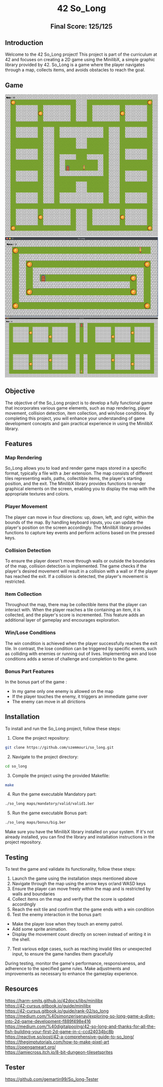 <div align="center">
  <h1>42 So_Long</h1> 
  
  ## Final Score: 125/125
</div>

## Introduction

Welcome to the 42 So_Long project! This project is part of the curriculum at 42 and focuses on creating a 2D game using the MinilibX, a simple graphic library provided by 42. So_Long is a game where the player navigates through a map, collects items, and avoids obstacles to reach the goal.

## Game

![Game Screenshot 1](https://github.com/szemmouri/so_long/blob/main/images/Screen%20Shot%202025-02-09%20at%202.38.17%20PM.png)
![Game Screenshot 2](https://github.com/szemmouri/so_long/blob/main/images/Screen%20Shot%202025-02-09%20at%202.38.56%20PM%201.png)
![Game Screenshot 3](https://github.com/szemmouri/so_long/blob/main/images/Screen%20Shot%202025-02-09%20at%202.42.00%20PM.png)


## Objective

The objective of the So_Long project is to develop a fully functional game that incorporates various game elements, such as map rendering, player movement, collision detection, item collection, and win/lose conditions. By completing this project, you will enhance your understanding of game development concepts and gain practical experience in using the MinilibX library.

## Features

### Map Rendering
So_Long allows you to load and render game maps stored in a specific format, typically a file with a .ber extension. The map consists of different tiles representing walls, paths, collectible items, the player's starting position, and the exit. The MinilibX library provides functions to render graphical elements on the screen, enabling you to display the map with the appropriate textures and colors.

### Player Movement
The player can move in four directions: up, down, left, and right, within the bounds of the map. By handling keyboard inputs, you can update the player's position on the screen accordingly. The MinilibX library provides functions to capture key events and perform actions based on the pressed keys.

### Collision Detection
To ensure the player doesn't move through walls or outside the boundaries of the map, collision detection is implemented. The game checks if the player's desired movement will result in a collision with a wall or if the player has reached the exit. If a collision is detected, the player's movement is restricted.

### Item Collection
Throughout the map, there may be collectible items that the player can interact with. When the player reaches a tile containing an item, it is collected, and the player's score is incremented. This feature adds an additional layer of gameplay and encourages exploration.

### Win/Lose Conditions
The win condition is achieved when the player successfully reaches the exit tile. In contrast, the lose condition can be triggered by specific events, such as colliding with enemies or running out of lives. Implementing win and lose conditions adds a sense of challenge and completion to the game.

### Bonus Part Features
In the bonus part of the game :
- In my game only one enemy is allowed on the map
- If the player touches the enemy, it triggers an immediate game over
- The enemy can move in all dirictions

## Installation

To install and run the So_Long project, follow these steps:

1. Clone the project repository:
```bash
git clone https://github.com/szemmouri/so_long.git
```

2. Navigate to the project directory:
```bash
cd so_long
```

3. Compile the project using the provided Makefile:
```bash
make
```

4. Run the game executable Mandatory part:
```bash
./so_long maps/mandatory/valid/valid1.ber
```

5. Run the game executable Bonus part:
```bash
./so_long maps/bonus/big.ber
```

Make sure you have the MinilibX library installed on your system. If it's not already installed, you can find the library and installation instructions in the project repository.

## Testing

To test the game and validate its functionality, follow these steps:

1. Launch the game using the installation steps mentioned above
2. Navigate through the map using the arrow keys or/and WASD keys
3. Ensure the player can move freely within the map and is restricted by walls and boundaries
4. Collect items on the map and verify that the score is updated accordingly
5. Reach the exit tile and confirm that the game ends with a win condition
6. Test the enemy interaction in the bonus part:
  - Make the player lose when they touch an enemy patrol.
  - Add some sprite animation.
  - Display the movement count directly on screen instead of writing it in the shell.
7. Test various edge cases, such as reaching invalid tiles or unexpected input, to ensure the game handles them gracefully

During testing, monitor the game's performance, responsiveness, and adherence to the specified game rules. Make adjustments and improvements as necessary to enhance the gameplay experience.


## Resources

https://harm-smits.github.io/42docs/libs/minilibx
<br/>
https://42-cursus.gitbook.io/guide/minilibx 
<br/>
https://42-cursus.gitbook.io/guide/rank-02/so_long 
<br/> 
https://medium.com/%40simonzerisenay/exploring-so-long-game-a-dive-into-2d-game-development-f889f498e416 <br/>
https://medium.com/%40digitalpoolng/42-so-long-and-thanks-for-all-the-fish-building-your-first-2d-game-in-c-ccd24034bc8b <br/>
https://reactive.so/post/42-a-comprehensive-guide-to-so_long/  <br/>
https://thegimptutorials.com/how-to-make-pixel-art <br/>
https://opengameart.org/ <br/>
https://jamiecross.itch.io/8-bit-dungeon-tilesetsprites <br/>

## Tester
https://github.com/gemartin99/So_long-Tester
